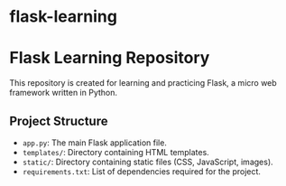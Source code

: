 # flask-learning
# Flask Learning Repository

This repository is created for learning and practicing Flask, a micro web framework written in Python.

## Project Structure

- `app.py`: The main Flask application file.
- `templates/`: Directory containing HTML templates.
- `static/`: Directory containing static files (CSS, JavaScript, images).
- `requirements.txt`: List of dependencies required for the project.

